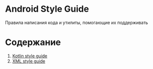 # Android Style Guide
Правила написания кода и утилиты, помогающие их поддерживать

# Содержание
1. [Kotlin style guide](docs/kotlin-style-guide.md)
2. [XML style guide](docs/xml-style-guide.md)